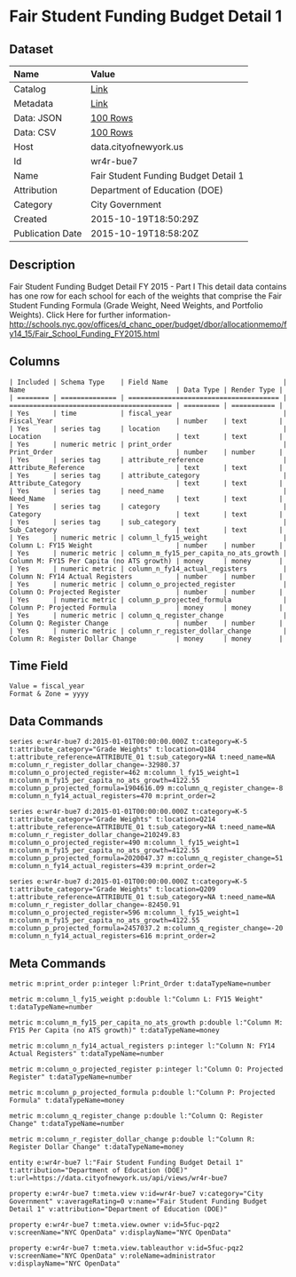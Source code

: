# Fair Student Funding Budget Detail 1

## Dataset

| Name | Value |
| :--- | :---- |
| Catalog | [Link](https://catalog.data.gov/dataset/fair-student-funding-budget-detail-1) |
| Metadata | [Link](https://data.cityofnewyork.us/api/views/wr4r-bue7) |
| Data: JSON | [100 Rows](https://data.cityofnewyork.us/api/views/wr4r-bue7/rows.json?max_rows=100) |
| Data: CSV | [100 Rows](https://data.cityofnewyork.us/api/views/wr4r-bue7/rows.csv?max_rows=100) |
| Host | data.cityofnewyork.us |
| Id | wr4r-bue7 |
| Name | Fair Student Funding Budget Detail 1 |
| Attribution | Department of Education (DOE) |
| Category | City Government |
| Created | 2015-10-19T18:50:29Z |
| Publication Date | 2015-10-19T18:58:20Z |

## Description

Fair Student Funding Budget Detail FY 2015 - Part I This detail data contains has one row for each school for each of the weights that comprise the Fair Student Funding Formula (Grade Weight, Need Weights, and Portfolio Weights).
Click Here for further information- http://schools.nyc.gov/offices/d_chanc_oper/budget/dbor/allocationmemo/fy14_15/Fair_School_Funding_FY2015.html

## Columns

```ls
| Included | Schema Type    | Field Name                             | Name                                      | Data Type | Render Type |
| ======== | ============== | ====================================== | ========================================= | ========= | =========== |
| Yes      | time           | fiscal_year                            | Fiscal_Year                               | number    | text        |
| Yes      | series tag     | location                               | Location                                  | text      | text        |
| Yes      | numeric metric | print_order                            | Print_Order                               | number    | number      |
| Yes      | series tag     | attribute_reference                    | Attribute_Reference                       | text      | text        |
| Yes      | series tag     | attribute_category                     | Attribute_Category                        | text      | text        |
| Yes      | series tag     | need_name                              | Need_Name                                 | text      | text        |
| Yes      | series tag     | category                               | Category                                  | text      | text        |
| Yes      | series tag     | sub_category                           | Sub_Category                              | text      | text        |
| Yes      | numeric metric | column_l_fy15_weight                   | Column L: FY15 Weight                     | number    | number      |
| Yes      | numeric metric | column_m_fy15_per_capita_no_ats_growth | Column M: FY15 Per Capita (no ATS growth) | money     | money       |
| Yes      | numeric metric | column_n_fy14_actual_registers         | Column N: FY14 Actual Registers           | number    | number      |
| Yes      | numeric metric | column_o_projected_register            | Column O: Projected Register              | number    | number      |
| Yes      | numeric metric | column_p_projected_formula             | Column P: Projected Formula               | money     | money       |
| Yes      | numeric metric | column_q_register_change               | Column Q: Register Change                 | number    | number      |
| Yes      | numeric metric | column_r_register_dollar_change        | Column R: Register Dollar Change          | money     | money       |
```

## Time Field

```ls
Value = fiscal_year
Format & Zone = yyyy
```

## Data Commands

```ls
series e:wr4r-bue7 d:2015-01-01T00:00:00.000Z t:category=K-5 t:attribute_category="Grade Weights" t:location=Q184 t:attribute_reference=ATTRIBUTE_01 t:sub_category=NA t:need_name=NA m:column_r_register_dollar_change=-32980.37 m:column_o_projected_register=462 m:column_l_fy15_weight=1 m:column_m_fy15_per_capita_no_ats_growth=4122.55 m:column_p_projected_formula=1904616.09 m:column_q_register_change=-8 m:column_n_fy14_actual_registers=470 m:print_order=2

series e:wr4r-bue7 d:2015-01-01T00:00:00.000Z t:category=K-5 t:attribute_category="Grade Weights" t:location=Q214 t:attribute_reference=ATTRIBUTE_01 t:sub_category=NA t:need_name=NA m:column_r_register_dollar_change=210249.83 m:column_o_projected_register=490 m:column_l_fy15_weight=1 m:column_m_fy15_per_capita_no_ats_growth=4122.55 m:column_p_projected_formula=2020047.37 m:column_q_register_change=51 m:column_n_fy14_actual_registers=439 m:print_order=2

series e:wr4r-bue7 d:2015-01-01T00:00:00.000Z t:category=K-5 t:attribute_category="Grade Weights" t:location=Q209 t:attribute_reference=ATTRIBUTE_01 t:sub_category=NA t:need_name=NA m:column_r_register_dollar_change=-82450.91 m:column_o_projected_register=596 m:column_l_fy15_weight=1 m:column_m_fy15_per_capita_no_ats_growth=4122.55 m:column_p_projected_formula=2457037.2 m:column_q_register_change=-20 m:column_n_fy14_actual_registers=616 m:print_order=2
```

## Meta Commands

```ls
metric m:print_order p:integer l:Print_Order t:dataTypeName=number

metric m:column_l_fy15_weight p:double l:"Column L: FY15 Weight" t:dataTypeName=number

metric m:column_m_fy15_per_capita_no_ats_growth p:double l:"Column M: FY15 Per Capita (no ATS growth)" t:dataTypeName=money

metric m:column_n_fy14_actual_registers p:integer l:"Column N: FY14 Actual Registers" t:dataTypeName=number

metric m:column_o_projected_register p:integer l:"Column O: Projected Register" t:dataTypeName=number

metric m:column_p_projected_formula p:double l:"Column P: Projected Formula" t:dataTypeName=money

metric m:column_q_register_change p:double l:"Column Q: Register Change" t:dataTypeName=number

metric m:column_r_register_dollar_change p:double l:"Column R: Register Dollar Change" t:dataTypeName=money

entity e:wr4r-bue7 l:"Fair Student Funding Budget Detail 1" t:attribution="Department of Education (DOE)" t:url=https://data.cityofnewyork.us/api/views/wr4r-bue7

property e:wr4r-bue7 t:meta.view v:id=wr4r-bue7 v:category="City Government" v:averageRating=0 v:name="Fair Student Funding Budget Detail 1" v:attribution="Department of Education (DOE)"

property e:wr4r-bue7 t:meta.view.owner v:id=5fuc-pqz2 v:screenName="NYC OpenData" v:displayName="NYC OpenData"

property e:wr4r-bue7 t:meta.view.tableauthor v:id=5fuc-pqz2 v:screenName="NYC OpenData" v:roleName=administrator v:displayName="NYC OpenData"
```